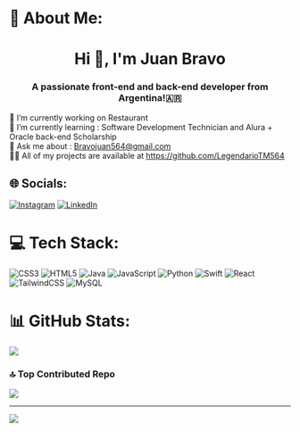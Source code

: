# 💫 About Me:
<h1 align="center">Hi 👋, I'm Juan Bravo</h1>
<h3 align="center">A passionate front-end and back-end developer from Argentina!🇦🇷</h3>

🔭 I’m currently working on Restaurant<br>🌱 I’m currently learning : Software Development Technician and Alura + Oracle back-end Scholarship<br>💬 Ask me about : Bravojuan564@gmail.com<br>👨‍💻 All of my projects are available at https://github.com/LegendarioTM564


## 🌐 Socials:
[![Instagram](https://img.shields.io/badge/Instagram-%23E4405F.svg?logo=Instagram&logoColor=white)](https://www.instagram.com/_.juan.bravo._/) [![LinkedIn](https://img.shields.io/badge/LinkedIn-%230077B5.svg?logo=linkedin&logoColor=white)](https://linkedin.com/in/juan-bravo-7b0930244) 

# 💻 Tech Stack:
![CSS3](https://img.shields.io/badge/css3-%231572B6.svg?style=for-the-badge&logo=css3&logoColor=white) ![HTML5](https://img.shields.io/badge/html5-%23E34F26.svg?style=for-the-badge&logo=html5&logoColor=white) ![Java](https://img.shields.io/badge/java-%23ED8B00.svg?style=for-the-badge&logo=java&logoColor=white) ![JavaScript](https://img.shields.io/badge/javascript-%23323330.svg?style=for-the-badge&logo=javascript&logoColor=%23F7DF1E) ![Python](https://img.shields.io/badge/python-3670A0?style=for-the-badge&logo=python&logoColor=ffdd54) ![Swift](https://img.shields.io/badge/swift-F54A2A?style=for-the-badge&logo=swift&logoColor=white) ![React](https://img.shields.io/badge/react-%2320232a.svg?style=for-the-badge&logo=react&logoColor=%2361DAFB) ![TailwindCSS](https://img.shields.io/badge/tailwindcss-%2338B2AC.svg?style=for-the-badge&logo=tailwind-css&logoColor=white) ![MySQL](https://img.shields.io/badge/mysql-%2300f.svg?style=for-the-badge&logo=mysql&logoColor=white)
# 📊 GitHub Stats:
![](https://github-readme-stats.vercel.app/api/top-langs/?username=LegendarioTM564&theme=dark&hide_border=false&include_all_commits=true&count_private=false&layout=compact)


### 🔝 Top Contributed Repo
![](https://github-contributor-stats.vercel.app/api?username=LegendarioTM564&limit=5&theme=dark&combine_all_yearly_contributions=true)

---
[![](https://visitcount.itsvg.in/api?id=LegendarioTM564&icon=0&color=12)](https://visitcount.itsvg.in)

<!-- Proudly created with GPRM ( https://gprm.itsvg.in ) -->
